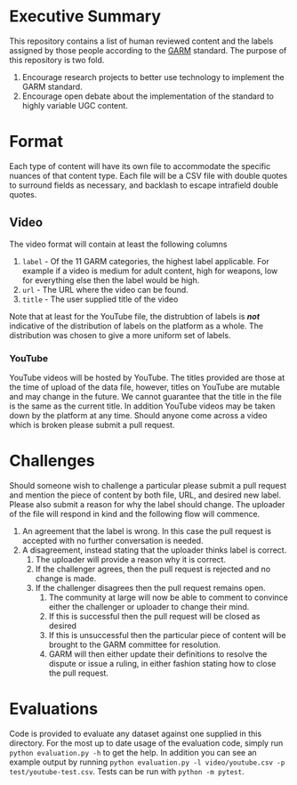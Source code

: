 # Executive Summary

This repository contains a list of human reviewed content and the labels assigned by those people according to the [GARM](https://wfanet.org/l/library/download/urn:uuid:7d484745-41cd-4cce-a1b9-a1b4e30928ea/garm+brand+safety+floor+suitability+framework+23+sept.pdf) standard.  The purpose of this repository is two fold.
1. Encourage research projects to better use technology to implement the GARM standard.
1. Encourage open debate about the implementation of the standard to highly variable UGC content.

# Format
Each type of content will have its own file to accommodate the specific nuances of that content type.  Each file will be a CSV file with double quotes to surround fields as necessary, and backlash to escape intrafield double quotes.

## Video
The video format will contain at least the following columns
1. `label` - Of the 11 GARM categories, the highest label applicable.  For example if a video is medium for adult content, high for weapons, low for everything else then the label would be high.
1. `url` - The URL where the video can be found.
1. `title` - The user supplied title of the video

Note that at least for the YouTube file, the distrubtion of labels is ***not*** indicative of the distribution of labels on the platform as a whole.  The distribution was chosen to give a more uniform set of labels.

### YouTube
YouTube videos will be hosted by YouTube.  The titles provided are those at the time of upload of the data file, however, titles on YouTube are mutable and may change in the future.  We cannot guarantee that the title in the file is the same as the current title.  In addition YouTube videos may be taken down by the platform at any time.  Should anyone come across a video which is broken please submit a pull request.

# Challenges
Should someone wish to challenge a particular please submit a pull request and mention the piece of content by both file, URL, and desired new label.  Please also submit a reason for why the label should change.  The uploader of the file will respond in kind and the following flow will commence.
1. An agreement that the label is wrong.  In this case the pull request is accepted with no further conversation is needed.
1. A disagreement, instead stating that the uploader thinks label is correct.
    1. The uploader will provide a reason why it is correct.
    1. If the challenger agrees, then the pull request is rejected and no change is made.
    1. If the challenger disagrees then the pull request remains open.
        1. The community at large will now be able to comment to convince either the challenger or uploader to change their mind.
        1. If this is successful then the pull request will be closed as desired
        1. If this is unsuccessful then the particular piece of content will be brought to the GARM committee for resolution.
        1. GARM will then either update their definitions to resolve the dispute or issue a ruling, in either fashion stating how to close the pull request.

# Evaluations
Code is provided to evaluate any dataset against one supplied in this directory.  For the most up to date usage of the evaluation code, simply run `python evaluation.py -h` to get the help.  In addition you can see an example output by running `python evaluation.py -l video/youtube.csv -p test/youtube-test.csv`.  Tests can be run with `python -m pytest`.